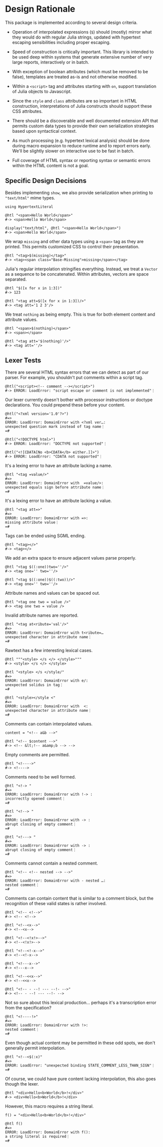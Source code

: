 # Design Rationale

This package is implemented according to several design criteria.

* Operation of interpolated expressions (`$`) should (mostly) mirror
  what they would do with regular Julia strings, updated with hypertext
  escaping sensibilities including proper escaping.

* Speed of construction is critically important. This library is
  intended to be used deep within systems that generate extensive
  number of very large reports, interactively or in batch.

* With exception of boolean attributes (which must be removed to be
  false), templates are treated as-is and not otherwise modified.

* Within a `<script>` tag and attributes starting with `on`, support
  translation of Julia objects to Javascript.

* Since the `style` and `class` attributes are so important in HTML
  construction, interpretations of Julia constructs should support
  these CSS attributes.

* There should be a discoverable and well documented extension API that
  permits custom data types to provide their own serialization
  strategies based upon syntactical context.

* As much processing (e.g. hypertext lexical analysis) should be done
  during macro expansion to reduce runtime and to report errors early.
  We'll be slightly slower on interactive use to be fast in batch.

* Full coverage of HTML syntax or reporting syntax or semantic errors
  within the HTML content is not a goal.

## Specific Design Decisions

Besides implementing `show`, we also provide serialization when printing
to `"text/html"` mime types.

    using HypertextLiteral

    @htl "<span>Hello World</span>"
    #-> <span>Hello World</span>

    display("text/html", @htl "<span>Hello World</span>")
    #-> <span>Hello World</span>

We wrap `missing` and other data types using a `<span>` tag as they are
printed. This permits customized CSS to control their presentation.

    @htl "<tag>$(missing)</tag>"
    #-> <tag><span class="Base-Missing">missing</span></tag>

Julia's regular interpolation stringifies everything. Instead, we treat
a `Vector` as a sequence to be concatenated. Within attributes, vectors
are space separated.

    @htl "$([x for x in 1:3])"
    #-> 123

    @htl "<tag att=$([x for x in 1:3])/>"
    #-> <tag att='1 2 3'/>

We treat `nothing` as being empty. This is true for both element content
and attribute values.

    @htl "<span>$(nothing)</span>"
    #-> <span></span>

    @htl "<tag att='$(nothing)'/>"
    #-> <tag att=''/>

## Lexer Tests

There are several HTML syntax errors that we can detect as part of our
parser. For example, you shouldn't put comments within a script tag.

    @htl("<script><!-- comment --></script>")
    #-> ERROR: LoadError: "script escape or comment is not implemented"⋮

Our lexer currently doesn't bother with processor instructions or
doctype declarations. You could prepend these before your content.

    @htl("<?xml version='1.0'?>")
    #=>
    ERROR: LoadError: DomainError with <?xml ver…:
    unexpected question mark instead of tag name⋮
    =#

    @htl("<!DOCTYPE html>")
    #-> ERROR: LoadError: "DOCTYPE not supported"⋮

    @htl("<![CDATA[No <b>CDATA</b> either.]]>")
    #-> ERROR: LoadError: "CDATA not supported"⋮

It's a lexing error to have an attribute lacking a name.

    @htl "<tag =value/>"
    #=>
    ERROR: LoadError: DomainError with  =value/>:
    unexpected equals sign before attribute name⋮
    =#

It's a lexing error to have an attribute lacking a value.

    @htl "<tag att=>"
    #=>
    ERROR: LoadError: DomainError with =>:
    missing attribute value⋮
    =#

Tags can be ended using SGML ending.

    @htl "<tag></>"
    #-> <tag></>

We add an extra space to ensure adjacent values parse properly.

    @htl "<tag $((:one))two=''/>"
    #-> <tag one='' two=''/>

    @htl "<tag $((:one))$((:two))/>"
    #-> <tag one='' two=''/>

Attribute names and values can be spaced out.

    @htl "<tag one two = value />"
    #-> <tag one two = value />

Invalid attribute names are reported.

    @htl "<tag at<ribute='val'/>"
    #=>
    ERROR: LoadError: DomainError with t<ribute=…
    unexpected character in attribute name⋮
    =#

Rawtext has a few interesting lexical cases.

    @htl """<style> </s </> </style>"""
    #-> <style> </s </> </style>

    @htl "<style> </s </style/"
    #=>
    ERROR: LoadError: DomainError with e/:
    unexpected solidus in tag⋮
    =#

    @htl "<style></style <"
    #=>
    ERROR: LoadError: DomainError with  <:
    unexpected character in attribute name⋮
    =#

Comments can contain interpolated values.

    content = "<!-- a&b -->"

    @htl "<!-- $content -->"
    #-> <!-- &lt;!-- a&amp;b --> -->

Empty comments are permitted.

    @htl "<!---->"
    #-> <!---->

Comments need to be well formed.

    @htl "<!-> "
    #=>
    ERROR: LoadError: DomainError with !-> :
    incorrectly opened comment⋮
    =#

    @htl "<!--> "
    #=>
    ERROR: LoadError: DomainError with -> :
    abrupt closing of empty comment⋮
    =#

    @htl "<!---> "
    #=>
    ERROR: LoadError: DomainError with -> :
    abrupt closing of empty comment⋮
    =#

Comments cannot contain a nested comment.

    @htl "<!-- <!-- nested --> -->"
    #=>
    ERROR: LoadError: DomainError with - nested …:
    nested comment⋮
    =#

Comments can contain content that is similar to a comment block, but
the recognition of these valid states is rather involved.

    @htl "<!-- <!-->"
    #-> <!-- <!-->

    @htl "<!--<x-->"
    #-> <!--<x-->

    @htl "<!--<!x!>-->"
    #-> <!--<!x!>-->

    @htl "<!--<!-x-->"
    #-> <!--<!-x-->

    @htl "<!---x-->"
    #-> <!---x-->

    @htl "<!--<<x-->"
    #-> <!--<<x-->

    @htl "<!-- - --! --- --!- -->"
    #-> <!-- - --! --- --!- -->

Not so sure about this lexical production... perhaps it's a
transcription error from the specification?

    @htl "<!----!>"
    #=>
    ERROR: LoadError: DomainError with !>:
    nested comment⋮
    =#

Even though actual content may be permitted in these odd spots, we don't
generally permit interpolation.

    @htl "<!--<$(:x)"
    #=>
    ERROR: LoadError: "unexpected binding STATE_COMMENT_LESS_THAN_SIGN"⋮
    =#

Of course, we could have pure content lacking interpolation, this also
goes though the lexer.

    @htl "<div>Hello<b>World</b>!</div>"
    #-> <div>Hello<b>World</b>!</div>

However, this macro requires a string literal.

    f() = "<div>Hello<b>World</b>!</div>"

    @htl f()
    #=>
    ERROR: LoadError: DomainError with f():
    a string literal is required⋮
    =#
